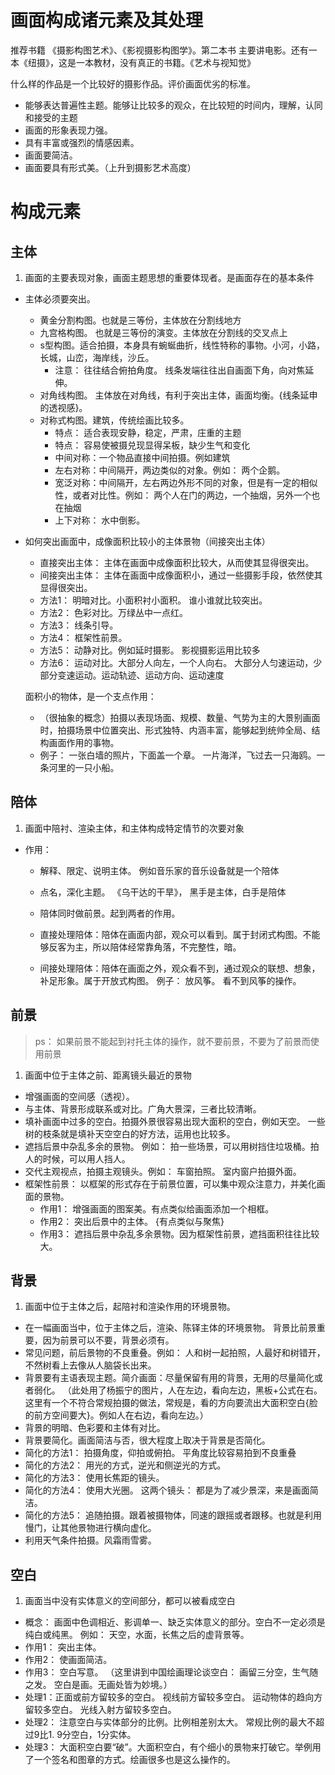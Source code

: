 # 画面构成诸元素及其处理
推荐书籍 《摄影构图艺术》、《影视摄影构图学》。第二本书 主要讲电影。还有一本《纽摄》，这是一本教材，没有真正的书籍。《艺术与视知觉》

什么样的作品是一个比较好的摄影作品。评价画面优劣的标准。
- 能够表达普遍性主题。能够让比较多的观众，在比较短的时间内，理解，认同和接受的主题
- 画面的形象表现力强。
- 具有丰富或强烈的情感因素。
- 画面要简洁。
- 画面要具有形式美。（上升到摄影艺术高度）

# 构成元素

## 主体
1. 画面的主要表现对象，画面主题思想的重要体现者。是画面存在的基本条件
  - 主体必须要突出。
    - 黄金分割构图。也就是三等份，主体放在分割线地方
    - 九宫格构图。 也就是三等份的演变。主体放在分割线的交叉点上
    - s型构图。适合拍摄，本身具有蜿蜒曲折，线性特称的事物。小河，小路，长城，山峦，海岸线，沙丘。
      - 注意： 往往结合俯拍角度。 线条发端往往出自画面下角，向对焦延伸。
    - 对角线构图。 主体放在对角线，有利于突出主体，画面均衡。{线条延申的透视感}。
    - 对称式构图。建筑，传统绘画比较多。
      - 特点： 适合表现安静，稳定，严肃，庄重的主题
      - 特点： 容易使被摄兑现显得呆板，缺少生气和变化
      - 中间对称：一个物品直接中间拍摄。例如建筑
      - 左右对称：中间隔开，两边类似的对象。例如： 两个企鹅。
      - 宽泛对称：中间隔开，左右两边外形不同的对象，但是有一定的相似性，或者对比性。例如： 两个人在门的两边，一个抽烟，另外一个也在抽烟
      - 上下对称： 水中倒影。
  - 如何突出画面中，成像面积比较小的主体景物（间接突出主体）
    - 直接突出主体： 主体在画面中成像面积比较大，从而使其显得很突出。
    - 间接突出主体： 主体在画面中成像面积小，通过一些摄影手段，依然使其显得很突出。
    - 方法1： 明暗对比。小面积衬小面积。 谁小谁就比较突出。
    - 方法2： 色彩对比。万绿丛中一点红。
    - 方法3： 线条引导。
    - 方法4： 框架性前景。
    - 方法5： 动静对比。例如延时摄影。 影视摄影运用比较多
    - 方法6： 运动对比。大部分人向左，一个人向右。   大部分人匀速运动，少部分变速运动。运动轨迹、运动方向、运动速度

    面积小的物体，是一个支点作用：
    - （很抽象的概念）拍摄以表现场面、规模、数量、气势为主的大景别画面时，拍摄场景中位置突出、形式独特、内涵丰富，能够起到统帅全局、结构画面作用的事物。
    - 例子： 一张白墙的照片，下面盖一个章。  一片海洋，飞过去一只海鸥。一条河里的一只小船。
## 陪体
1. 画面中陪衬、渲染主体，和主体构成特定情节的次要对象
  - 作用：
    - 解释、限定、说明主体。 例如音乐家的音乐设备就是一个陪体
    - 点名，深化主题。  《乌干达的干旱》， 黑手是主体，白手是陪体
    - 陪体同时做前景。起到两者的作用。

    - 直接处理陪体：陪体在画面内部，观众可以看到。属于封闭式构图。不能够反客为主，所以陪体经常靠角落，不完整性，暗。
    - 间接处理陪体：陪体在画面之外，观众看不到，通过观众的联想、想象，补足形象。属于开放式构图。    例子： 放风筝。 看不到风筝的操作。

## 前景
> ps： 如果前景不能起到衬托主体的操作，就不要前景，不要为了前景而使用前景

1. 画面中位于主体之前、距离镜头最近的景物
  - 增强画面的空间感（透视）。
  - 与主体、背景形成联系或对比。广角大景深，三者比较清晰。
  - 填补画面中过多的空白。拍摄外景很容易出现大面积的空白，例如天空。 一些树的枝条就是填补天空空白的好方法，运用也比较多。
  - 遮挡后景中杂乱多余的景物。  例如： 拍一些场景，可以用树挡住垃圾桶。拍人的时候，可以用人挡人。
  - 交代主观视点，拍摄主观镜头。例如： 车窗拍照。 室内窗户拍摄外面。
  - 框架性前景： 以框架的形式存在于前景位置，可以集中观众注意力，并美化画面的景物。
    - 作用1： 增强画面的图案美。有点类似给画面添加一个相框。
    - 作用2： 突出后景中的主体。 {有点类似与聚焦}
    - 作用3： 遮挡后景中杂乱多余景物。因为框架性前景，遮挡面积往往比较大。

## 背景
1. 画面中位于主体之后，起陪衬和渲染作用的环境景物。
  - 在一幅画面当中，位于主体之后，渲染、陈铎主体的环境景物。 背景比前景重要，因为前景可以不要，背景必须有。
  - 常见问题，前后景物的不良重叠。例如： 人和树一起拍照，人最好和树错开，不然树看上去像从人脑袋长出来。
  - 背景要有主语表现主题。简介画面：尽量保留有用的背景，无用的尽量简化或者弱化。 （此处用了杨振宁的图片，人在左边，看向左边，黑板+公式在右。 这里有一个不符合常规拍摄的做法，常规是，看的方向要流出大面积空白{脸的前方空间要大}。例如人在右边，看向左边。）
  - 背景的明暗、色彩要和主体有对比。
  - 背景要简化。画面简洁与否，很大程度上取决于背景是否简化。
  - 简化的方法1： 拍摄角度，仰拍或俯拍。 平角度比较容易拍到不良重叠
  - 简化的方法2： 用光的方式，逆光和侧逆光的方式。
  - 简化的方法3： 使用长焦距的镜头。
  - 简化的方法4： 使用大光圈。  这两个镜头： 都是为了减少景深，来是画面简洁。
  - 简化的方法5： 追随拍摄。跟着被摄物体，同速的跟摇或者跟移。也就是利用慢门，让其他景物进行横向虚化。
  - 利用天气条件拍摄。风霜雨雪雾。

## 空白
1. 画面当中没有实体意义的空间部分，都可以被看成空白
  - 概念： 画面中色调相近、影调单一、缺乏实体意义的部分。空白不一定必须是纯白或纯黑。 例如： 天空，水面，长焦之后的虚背景等。
  - 作用1： 突出主体。
  - 作用2： 使画面简洁。
  - 作用3： 空白写意。   （这里讲到中国绘画理论谈空白： 画留三分空，生气随之发。 空白是画。无画处皆为妙境。）
  - 处理1：正面或前方留较多的空白。 视线前方留较多空白。 运动物体的趋向方留较多空白。 光线入射方留较多空白。
  - 处理2： 注意空白与实体部分的比例。比例相差别太大。 常规比例的最大不超过9比1. 9分空白，1分实体。
  - 处理3： 大面积空白要“破”。大面积空白，有个细小的景物来打破它。举例用了一个签名和图章的方式。绘画很多也是这么操作的。

